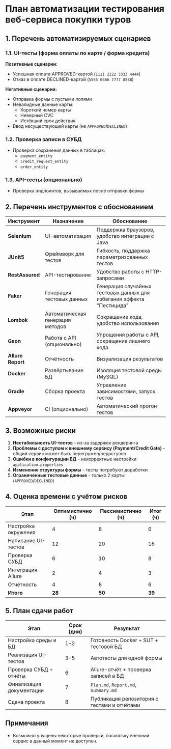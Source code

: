 # План автоматизации тестирования веб-сервиса покупки туров

## 1. Перечень автоматизируемых сценариев

### 1.1. UI-тесты (форма оплаты по карте / форма кредита)

**Позитивные сценарии:**
- Успешная оплата APPROVED-картой (`1111 2222 3333 4444`)
- Отказ в оплате DECLINED-картой (`5555 6666 7777 8888`)

**Негативные сценарии:**
- Отправка формы с пустыми полями
- Невалидные данные карты:
    - Короткий номер карты
    - Неверный CVC
    - Истёкший срок действия
- Ввод несуществующей карты (не `APPROVED`/`DECLINED`)

### 1.2. Проверка записи в СУБД
- Проверка сохранения данных в таблицах:
    - `payment_entity`
    - `credit_request_entity`
    - `order_entity`


### 1.3. API-тесты (опционально)
- Проверка эндпоинтов, вызываемых после отправки формы

## 2. Перечень инструментов с обоснованием

| Инструмент        | Назначение                       | Обоснование                                                          |
|-------------------|----------------------------------|----------------------------------------------------------------------|
| **Selenium**      | UI-автоматизация                 | Поддержка браузеров, удобство интеграции с Java                      |
| **JUnit5**        | Фреймворк для тестов             | Гибкость, поддержка параметризованных тестов                         |
| **RestAssured**   | API-тестирование                 | Удобство работы с HTTP-запросами                                     |
| **Faker**         | Генерация тестовых данных        | Генерация случайных тестовых данных для избегания эффекта "Пестицида" |
| **Lombok**        | Автоматическая генерация методов | Сокращение кода, удобство использования                              |
| **Gson**          | Работа с API (опционально)       | Упрощения работы с API, сокращение лишнего кода                      |
| **Allure Report** | Отчётность                       | Визуализация результатов                                             |
| **Docker**        | Развёртывание БД                 | Изоляция тестовой среды (MySQL)                                      |
| **Gradle**        | Сборка проекта                   | Управление зависимостями, запуск тестов                              |
| **Appveyor**      | CI (опционально)                 | Автоматический прогон тестов                                         |

## 3. Возможные риски

1. **Нестабильность UI-тестов** - из-за задержек рендеринга
2. **Проблемы с доступом к внешнему сервису (Payment/Credit Gate)** - общий сервис может быть перегружен/недоступен
3. **Ошибки в конфигурации БД** - некорректные настройки `application.properties`
4. **Изменение структуры формы** - тесты потребуют доработки
5. **Ограниченные тестовые данные** - только 2 карты (`APPROVED`/`DECLINED`)

## 4. Оценка времени с учётом рисков

| Этап                     | Оптимистично (ч) | Пессимистично (ч) | Итог (ч) |
|--------------------------|------------------|-------------------|----------|
| Настройка окружения      | 4                | 8                 | 6        |
| Написание UI-тестов      | 12               | 20                | 16       |
| Проверка СУБД            | 6                | 10                | 8        |
| Интеграция Allure        | 2                | 4                 | 3        |
| Отчётность               | 4                | 8                 | 6        |
| **Итого**               | **28**           | **50**            | **39**   |

## 5. План сдачи работ

| Этап                          | Срок (дни) | Результат                                  |
|-------------------------------|------------|--------------------------------------------|
| Настройка среды и БД          | 1-2        | Готовность Docker + SUT + тестовой БД      |
| Реализация UI-тестов          | 3-5        | Автотесты для одной формы                  |
| Проверка СУБД + отчёты        | 6          | Allure-отчёт + проверка записей в БД       |
| Финализация документации      | 7          | `Plan.md`, `Report.md`, `Summary.md`       |
| Сдача проекта                 | 8          | Публикация репозитория с тестами и отчётами|

## Примечания

- Возможно упущены некоторые проверки, поскольку внешний сервис в данный момент не доступен.
